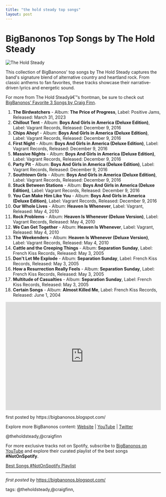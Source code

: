 ```yaml
---
title: "the hold steady top songs"
layout: post
---
```

<h1>BigBanonos Top Songs by The Hold Steady</h1>
<img alt="The Hold Steady" src="https://seated.imgix.net/5cb514e5-821d-483f-9329-6d794537f479/2d3ac8a7-b9aa-4f72-b0d0-0d3503f80e71.jpg" /> <p>This collection of BigBanonos' top songs by The Hold Steady captures the band's signature blend of alternative country and heartland rock. From classic anthems to fan favorites, these tracks showcase their narrative-driven lyrics and energetic sound.</p> <p>For more from The Hold Steadyâ€™s frontman, be sure to check out <a href="https://bigbanonos.blogspot.com/2015/12/craig-finn.html">BigBanonos' Favorite 3 Songs by Craig Finn</a>.</p> <ol> <li><strong>The Birdwatchers</strong> - Album: <strong>The Price of Progress</strong>, Label: Positive Jams, Released: March 31, 2023</li> <li><strong>Chillout Tent</strong> - Album: <strong>Boys And Girls in America (Deluxe Edition)</strong>, Label: Vagrant Records, Released: December 9, 2016</li> <li><strong>Chips Ahoy!</strong> - Album: <strong>Boys And Girls in America (Deluxe Edition)</strong>, Label: Vagrant Records, Released: December 9, 2016</li> <li><strong>First Night</strong> - Album: <strong>Boys And Girls in America (Deluxe Edition)</strong>, Label: Vagrant Records, Released: December 9, 2016</li> <li><strong>Massive Nights</strong> - Album: <strong>Boys And Girls in America (Deluxe Edition)</strong>, Label: Vagrant Records, Released: December 9, 2016</li> <li><strong>Party Pit</strong> - Album: <strong>Boys And Girls in America (Deluxe Edition)</strong>, Label: Vagrant Records, Released: December 9, 2016</li> <li><strong>Southtown Girls</strong> - Album: <strong>Boys And Girls in America (Deluxe Edition)</strong>, Label: Vagrant Records, Released: December 9, 2016</li> <li><strong>Stuck Between Stations</strong> - Album: <strong>Boys And Girls in America (Deluxe Edition)</strong>, Label: Vagrant Records, Released: December 9, 2016</li> <li><strong>You Can Make Him Like You</strong> - Album: <strong>Boys And Girls in America (Deluxe Edition)</strong>, Label: Vagrant Records, Released: December 9, 2016</li> <li><strong>Our Whole Lives</strong> - Album: <strong>Heaven Is Whenever</strong>, Label: Vagrant, Released: May 4, 2010</li> <li><strong>Rock Problems</strong> - Album: <strong>Heaven Is Whenever (Deluxe Version)</strong>, Label: Vagrant Records, Released: May 4, 2010</li> <li><strong>We Can Get Together</strong> - Album: <strong>Heaven Is Whenever</strong>, Label: Vagrant, Released: May 4, 2010</li> <li><strong>The Weekenders</strong> - Album: <strong>Heaven Is Whenever (Deluxe Version)</strong>, Label: Vagrant Records, Released: May 4, 2010</li> <li><strong>Cattle and the Creeping Things</strong> - Album: <strong>Separation Sunday</strong>, Label: French Kiss Records, Released: May 3, 2005</li> <li><strong>Don't Let Me Explode</strong> - Album: <strong>Separation Sunday</strong>, Label: French Kiss Records, Released: May 3, 2005</li> <li><strong>How a Resurrection Really Feels</strong> - Album: <strong>Separation Sunday</strong>, Label: French Kiss Records, Released: May 3, 2005</li> <li><strong>Multitude of Casualties</strong> - Album: <strong>Separation Sunday</strong>, Label: French Kiss Records, Released: May 3, 2005</li> <li><strong>Certain Songs</strong> - Album: <strong>Almost Killed Me</strong>, Label: French Kiss Records, Released: June 1, 2004</li></ol><div></div> <div> <iframe allow="autoplay; clipboard-write; encrypted-media; fullscreen; picture-in-picture" allowfullscreen="" frameborder="0" height="352" loading="lazy" src="https://open.spotify.com/embed/playlist/4w54EmbN6GAVU8pwypvggB?utm_source=generator" width="100%"></iframe>
</div> <p>first posted by https://bigbanonos.blogspot.com/</p> <div> <p>Explore more BigBanonos content: <a href="https://bigbanonos.blogspot.com/">Website</a> | <a href="https://www.youtube.com/@BigBanonos">YouTube</a> | <a href="https://x.com/bigbanonos">Twitter</a></p>
</div> <!--Tags-->
<p>@theholdsteady,@craigfinn</p>


<!--Subscribe and Playlist Links-->
<div>
    <p>For more exclusive tracks not on Spotify, subscribe to <a href="https://www.youtube.com/@BigBanonos" target="_blank">BigBanonos on YouTube</a> and explore their curated playlist of the best songs <strong>#NotOnSpotify</strong>.</p>
    <p><a href="https://www.youtube.com/playlist?list=PLtuNtuTatqI0kFahUCbtbfenC_ET5O_tr" target="_blank">Best Songs #NotOnSpotify Playlist<br /></a></p></div>

<hr />

<p><em>first posted by</em> <a href="https://bigbanonos.blogspot.com/" rel="noopener" target="_new">https://bigbanonos.blogspot.com/</a></p>

<p>tags: @theholdsteady,@craigfinn,</p>
